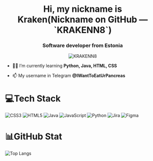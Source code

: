 <h1 align="center">Hi, my nickname is Kraken(Nickname on GitHub — `KRAKENN8`)</h1>
<h3 align="center">Software developer from Estonia</h3>
<p align="center"> <img src="https://komarev.com/ghpvc/?username=KRAKENN8&label=Profile%20views&color=0e75b6&style=flat" alt="KRAKENN8" /> </p>

- 👨‍💻 I’m currently learning **Python, Java, HTML, CSS**

- 📫 My username in Telegram **@IWantToEatUrPancreas**

# 💻Tech Stack
![CSS3](https://img.shields.io/badge/css3-%231572B6.svg?style=for-the-badge&logo=css3&logoColor=white) ![HTML5](https://img.shields.io/badge/html5-%23E34F26.svg?style=for-the-badge&logo=html5&logoColor=white) ![Java](https://img.shields.io/badge/Java-ED8B00?style=for-the-badge&logo=openjdk&logoColor=white) ![JavaScript](https://img.shields.io/badge/javascript-%23323330.svg?style=for-the-badge&logo=javascript&logoColor=%23F7DF1E) ![Python](https://img.shields.io/badge/python-3670A0?style=for-the-badge&logo=python&logoColor=ffdd54) ![Jira](https://img.shields.io/badge/jira-%230A0FFF.svg?style=for-the-badge&logo=jira&logoColor=white) ![Figma](https://img.shields.io/badge/Figma-F24E1E?style=for-the-badge&logo=figma&logoColor=white)
# 📊GitHub Stat
![Top Langs](https://github-readme-stats.vercel.app/api/top-langs/?username=KRAKENN8&theme=aura_dark&include_all_commits=true&count_private=false&layout=donut)<br/>
